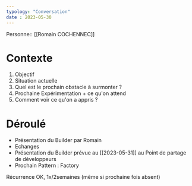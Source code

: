 ```yaml
---
typology: "Conversation"
date : 2023-05-30
---
```

Personne::  [[Romain COCHENNEC]]

# Contexte

1. Objectif
2. Situation actuelle
3. Quel est le prochain obstacle à surmonter ?
4. Prochaine Expérimentation + ce qu'on attend
5. Comment voir ce qu'on a appris ?


# Déroulé

- Présentation du Builder par Romain
- Echanges
- Présentation du Builder prévue au [[2023-05-31]] au Point de partage de développeurs
- Prochain Pattern : Factory

Récurrence OK, 1x/2semaines (même si prochaine fois absent)